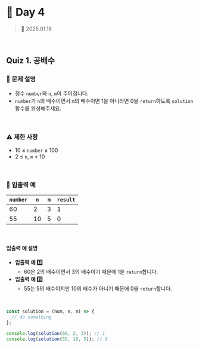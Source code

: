 # 🌻 Day 4

> 📅 2025.01.16

<br>

## Quiz 1. 공배수

### 📍 문제 설명

- 정수 `number`와 `n`, `m`이 주어집니다.
- `number`가 `n`의 배수이면서 `m`의 배수이면 1을 아니라면 0을 `return`하도록 `solution` 함수를 완성해주세요.

<br>

### ⚠️ 제한 사항

- 10 ≤ `number` ≤ 100
- 2 ≤ `n`, `m` < 10

<br>

### 👀 입출력 예

| `number` | `n` | `m` | `result` |
| -------- | --- | --- | -------- |
| 60       | 2   | 3   | 1        |
| 55       | 10  | 5   | 0        |

<br>

#### 입출력 예 설명

- **입출력 예 1️⃣**
  - 60은 2의 배수이면서 3의 배수이기 때문에 1을 `return`합니다.
- **입출력 예 2️⃣**
  - 55는 5의 배수이지만 10의 배수가 아니기 때문에 0을 `return`합니다.

<br>

```javascript
const solution = (num, n, m) => {
  // do something
};

console.log(solution(60, 2, 3)); // 1
console.log(solution(55, 10, 5)); // 0
```
